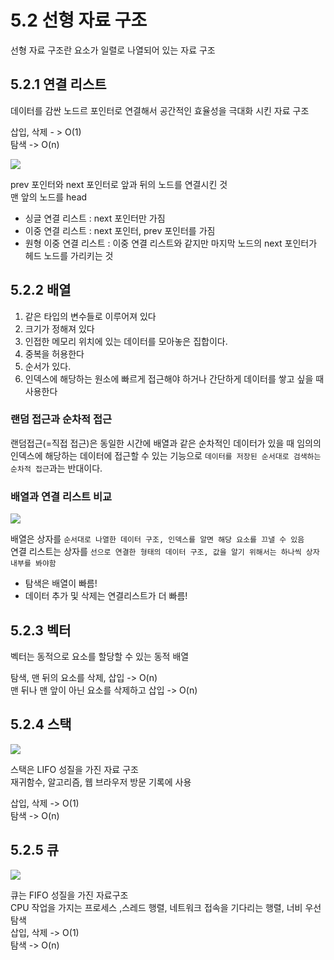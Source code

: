 # 5.2 선형 자료 구조

선형 자료 구조란 요소가 일렬로 나열되어 있는 자료 구조

## 5.2.1 연결 리스트

데이터를 감싼 노드르 포인터로 연결해서 공간적인 효율성을 극대화 시킨 자료 구조 <br>

삽입, 삭제 - > O(1) <br/>
탐색 -> O(n)

![](https://velog.velcdn.com/images/hyuko/post/b7992fe3-3d7a-4d85-990d-a4fdb55b2075/image.PNG)

prev 포인터와 next 포인터로 앞과 뒤의 노드를 연결시킨 것 <br/>
맨 앞의 노드를 head

- 싱글 연결 리스트 : next 포인터만 가짐
- 이중 연결 리스트 : next 포인터, prev 포인터를 가짐
- 원형 이중 연결 리스트 : 이중 연결 리스트와 같지만 마지막 노드의 next 포인터가 헤드 노드를 가리키는 것

## 5.2.2 배열

1. 같은 타입의 변수들로 이루어져 있다
2. 크기가 정해져 있다
3. 인접한 메모리 위치에 있는 데이터를 모아놓은 집합이다.
4. 중복을 허용한다
5. 순서가 있다.
6. 인덱스에 해당하는 원소에 빠르게 접근해야 하거나 간단하게 데이터를 쌓고 싶을 때 사용한다

### 랜덤 접근과 순차적 접근

랜덤접근(=직접 접근)은 동일한 시간에 배열과 같은 순차적인 데이터가 있을 때 임의의 인덱스에 해당하는 데이터에 접근할 수 있는 기능으로 `데이터를 저장된 순서대로 검색하는 순차적 접근`과는 반대이다.

### 배열과 연결 리스트 비교

![](https://velog.velcdn.com/images/hyuko/post/990b0dc6-3d82-4d50-ba9c-3c0eb5a3c620/image.PNG) <br/>

배열은 상자를 `순서대로 나열한 데이터 구조, 인덱스를 알면 해당 요소를 끄낼 수 있음` <br/>
연결 리스트는 상자를 `선으로 연결한 형태의 데이터 구조, 값을 알기 위해서는 하나씩 상자 내부를 봐야함` <br/>

- 탐색은 배열이 빠름!
- 데이터 추가 및 삭제는 연결리스트가 더 빠름!

## 5.2.3 벡터

벡터는 동적으로 요소를 할당할 수 있는 동적 배열 <br/>

탐색, 맨 뒤의 요소를 삭제, 삽입 -> O(n) <br/>
맨 뒤나 맨 앞이 아닌 요소를 삭제하고 삽입 -> O(n)

## 5.2.4 스택

![](https://velog.velcdn.com/images/hyuko/post/07aef716-f80f-49a1-8cef-a95c6a24cccd/image.png) <br/>

스택은 LIFO 성질을 가진 자료 구조 <br/>
재귀함수, 알고리즘, 웹 브라우저 방문 기록에 사용 <br/>

삽입, 삭제 -> O(1) <br/>
탐색 -> O(n)

## 5.2.5 큐

![](https://velog.velcdn.com/images/hyuko/post/42a5e9ad-c431-45f4-a72c-31c4972ead1a/image.png) <br/>

큐는 FIFO 성질을 가진 자료구조 <br/>
CPU 작업을 가지는 프로세스 ,스레드 행렬, 네트워크 접속을 기다리는 행렬, 너비 우선 탐색 <br/>
삽입, 삭제 -> O(1) <br/>
탐색 -> O(n)
